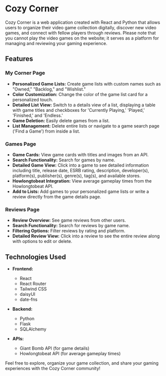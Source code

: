 # Cozy Corner

Cozy Corner is a web application created with React and Python that allows users to organize their video game collection digitally, discover new video games, and connect with fellow players through reviews. Please note that you cannot play the video games on the website; it serves as a platform for managing and reviewing your gaming experience.

## Features

### My Corner Page

- **Personalized Game Lists:** Create game lists with custom names such as "Owned," "Backlog," and "Wishlist."
- **Color Customization:** Change the color of the game list card for a personalized touch.
- **Detailed List View:** Switch to a details view of a list, displaying a table with game titles and checkboxes for 'Currently Playing,' 'Played,' 'Finished,' and 'Endless.'
- **Game Deletion:** Easily delete games from a list.
- **List Management:** Delete entire lists or navigate to a game search page ('Find a Game') from inside a list.

### Games Page

- **Game Cards:** View game cards with titles and images from an API.
- **Search Functionality:** Search for games by name.
- **Detailed Game View:** Click into a game to see detailed information including title, release date, ESRB rating, description, developer(s), platform(s), publisher(s), genre(s), tag(s), and available stores.
- **Howlongtobeat Integration:** View average gameplay times from the Howlongtobeat API.
- **Add to Lists:** Add games to your personalized game lists or write a review directly from the game details page.

### Reviews Page

- **Review Overview:** See game reviews from other users.
- **Search Functionality:** Search for reviews by game name.
- **Filtering Options:** Filter reviews by rating and platform.
- **Detailed Review View:** Click into a review to see the entire review along with options to edit or delete.

## Technologies Used

- **Frontend:**
  - React
  - React Router
  - Tailwind CSS
  - daisyUI
  - date-fns

- **Backend:**
  - Python
  - Flask
  - SQLAlchemy

- **APIs:**
  - Giant Bomb API (for game details)
  - Howlongtobeat API (for average gameplay times)

Feel free to explore, organize your game collection, and share your gaming experiences with the Cozy Corner community!